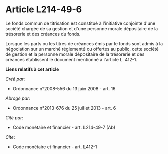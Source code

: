 # Article L214-49-6

Le fonds commun de titrisation est constitué à l'initiative conjointe d'une société chargée de sa gestion et d'une personne
morale dépositaire de la trésorerie et des créances du fonds. 

Lorsque les parts ou les titres de créances émis par le fonds sont admis à la négociation sur un marché réglementé ou
offertes au public, cette société de gestion et la personne morale dépositaire de la trésorerie et des créances établissent
le document mentionné à l'article L. 412-1.

**Liens relatifs à cet article**

_Créé par_:

  - Ordonnance n°2008-556 du 13 juin 2008 - art. 16

_Abrogé par_:

  - Ordonnance n°2013-676 du 25 juillet 2013 - art. 6

_Cité par_:

  - Code monétaire et financier - art. L214-49-7 (Ab)

_Cite_:

  - Code monétaire et financier - art. L412-1
